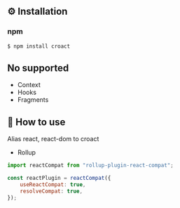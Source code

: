 ## ⚙️ Installation
### npm
```bash
$ npm install croact
```

## No supported
* Context
* Hooks
* Fragments

## 🚀 How to use
Alias react, react-dom to croact


* Rollup
```js
import reactCompat from "rollup-plugin-react-compat";

const reactPlugin = reactCompat({
    useReactCompat: true,
    resolveCompat: true,
});

```